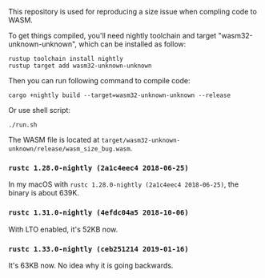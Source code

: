 This repository is used for reproducing a size issue when compling code to WASM.

To get things compiled, you'll need nightly toolchain and target "wasm32-unknown-unknown", which can be installed as follow:

```shell
rustup toolchain install nightly
rustup target add wasm32-unknown-unknown
```

Then you can run following command to compile code:

```shell
cargo +nightly build --target=wasm32-unknown-unknown --release
```

Or use shell script:

```shell
./run.sh
```

The WASM file is located at `target/wasm32-unknown-unknown/release/wasm_size_bug.wasm`.

### `rustc 1.28.0-nightly (2a1c4eec4 2018-06-25)`
In my macOS with `rustc 1.28.0-nightly (2a1c4eec4 2018-06-25)`, the binary is about 639K.

### `rustc 1.31.0-nightly (4efdc04a5 2018-10-06)`
With LTO enabled, it's 52KB now.

### `rustc 1.33.0-nightly (ceb251214 2019-01-16)`
It's 63KB now. No idea why it is going backwards.
